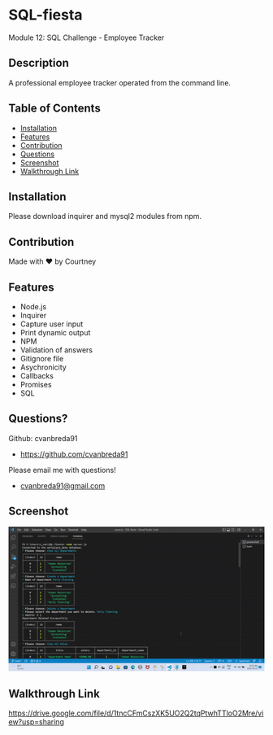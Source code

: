 # SQL-fiesta
Module 12: SQL Challenge - Employee Tracker

## Description
A professional employee tracker operated from the command line.

## Table of Contents
* [Installation](#installation)
* [Features](#features)
* [Contribution](#contribution)
* [Questions](#questions)
* [Screenshot](#screenshot)
* [Walkthrough Link](#walkthrough-link)

## Installation
Please download inquirer and mysql2 modules from npm.

## Contribution
Made with ❤️ by Courtney

## Features
* Node.js
* Inquirer
* Capture user input
* Print dynamic output
* NPM
* Validation of answers
* Gitignore file
* Asychronicity
* Callbacks
* Promises
* SQL

## Questions?
Github: cvanbreda91
* https://github.com/cvanbreda91

Please email me with questions!
* cvanbreda91@gmail.com

## Screenshot
![website-image](https://github.com/cvanbreda91/SQL-fiesta/blob/main/src/images/results.gif.gif?raw=true)

## Walkthrough Link
https://drive.google.com/file/d/1tncCFmCszXK5UO2Q2tqPtwhTTloO2Mre/view?usp=sharing
